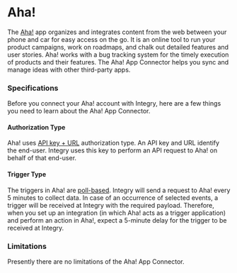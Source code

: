 # Aha!

The [Aha!](https://www.integry.io/apps/aha) app organizes and integrates content from the web between your phone and car for easy access on the go. It is an online tool to run your product campaigns, work on roadmaps, and chalk out detailed features and user stories. Aha! works with a bug tracking system for the timely execution of products and their features. The Aha! App Connector helps you sync and manage ideas with other third-party apps.&#x20;

### Specifications  <a href="#specifications-0-0" id="specifications-0-0"></a>

Before you connect your Aha! account with Integry, here are a few things you need to learn about the Aha! App Connector.&#x20;

#### Authorization Type  <a href="#authorization-type-0-1" id="authorization-type-0-1"></a>

Aha! uses [API key + URL](https://support.integry.io/hc/en-us/articles/11112617800985-Authentication-Types-Supported-in-Integry) authorization type. An API key and URL identify the end-user. Integry uses this key to perform an API request to Aha! on behalf of that end-user.&#x20;

#### Trigger Type <a href="#trigger-type-0-2" id="trigger-type-0-2"></a>

The triggers in Aha! are [poll-based](https://www.testpreptraining.com/tutorial/describe-polling-triggers-and-their-usage/). Integry will send a request to Aha! every 5 minutes to collect data. In case of an occurrence of selected events, a trigger will be received at Integry with the required payload. Therefore, when you set up an integration (in which Aha! acts as a trigger application) and perform an action in Aha!, expect a 5-minute delay for the trigger to be received at Integry.&#x20;

### Limitations <a href="#limitations-0-3" id="limitations-0-3"></a>

Presently there are no limitations of the Aha! App Connector.
